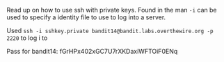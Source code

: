 Read up on how to use ssh with private keys. Found in the man ```-i``` can be used to specify a identity file to use to log into a server.


Used ```ssh -i sshkey.private bandit14@bandit.labs.overthewire.org -p 2220``` to log i to 


Pass for bandit14: fGrHPx402xGC7U7rXKDaxiWFTOiF0ENq
